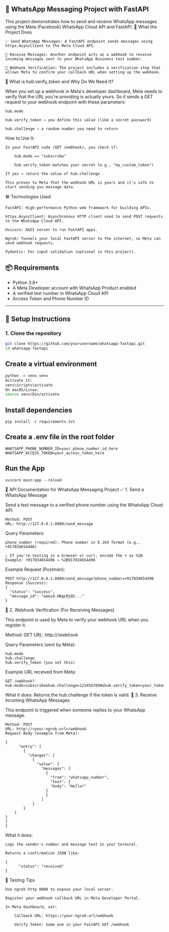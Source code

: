## 📱 WhatsApp Messaging Project with FastAPI

This project demonstrates how to send and receive WhatsApp messages using the Meta (Facebook) WhatsApp Cloud API and FastAPI.
🔧 What the Project Does

    ✅ Send WhatsApp Messages: A FastAPI endpoint sends messages using httpx.AsyncClient to the Meta Cloud API.

    📩 Receive Messages: Another endpoint acts as a webhook to receive incoming messages sent to your WhatsApp Business test number.

    🔁 Webhook Verification: The project includes a verification step that allows Meta to confirm your callback URL when setting up the webhook.

🔐 What is hub.verify_token and Why Do We Need It?

When you set up a webhook in Meta's developer dashboard, Meta needs to verify that the URL you're providing is actually yours. So it sends a GET request to your webhook endpoint with these parameters:

    hub.mode

    hub.verify_token → you define this value (like a secret password)

    hub.challenge → a random number you need to return

How to Use It:

    In your FastAPI code (GET /webhook), you check if:

        hub.mode == "subscribe"

        hub.verify_token matches your secret (e.g., "my_custom_token")

    If yes → return the value of hub.challenge

    This proves to Meta that the webhook URL is yours and it's safe to start sending you message data.

🛠 Technologies Used

    FastAPI: High-performance Python web framework for building APIs.

    httpx.AsyncClient: Asynchronous HTTP client used to send POST requests to the WhatsApp Cloud API.

    Uvicorn: ASGI server to run FastAPI apps.

    Ngrok: Tunnels your local FastAPI server to the internet, so Meta can send webhook requests.

    Pydantic: For input validation (optional in this project).
## 📦 Requirements

- Python 3.8+
- A Meta Developer account with WhatsApp Product enabled
- A verified test number in WhatsApp Cloud API
- Access Token and Phone Number ID

---

## 🔧 Setup Instructions

### 1. Clone the repository

```bash
git clone https://github.com/yourusername/whatsapp-fastapi.git
cd whatsapp-fastapi
```

## Create a virtual environment

```bash
python -m venv venv
Activate it:
venv\Scripts\activate
On macOS/Linux:
source venv/bin/activate
```
## Install dependencies

    pip install -r requirements.txt

## Create a .env file in the root folder

    WHATSAPP_PHONE_NUMBER_ID=your_phone_number_id_here
    WHATSAPP_ACCESS_TOKEN=your_access_token_here

## Run the App

    uvicorn main:app --reload

🚀 API Documentation for WhatsApp Messaging Project
✅ 1. Send a WhatsApp Message

Send a test message to a verified phone number using the WhatsApp Cloud API.

    Method: POST
    URL: http://127.0.0.1:8000/send_message

Query Parameters:

    phone_number (required): Phone number in E.164 format (e.g., +917034654496)

    ⚠️ If you're testing in a browser or curl, encode the + as %2B
    Example: +917034654496 → %2B917034654496

Example Request (Postman):

    POST http://127.0.0.1:8000/send_message?phone_number=+917034654496
    Response (Success):
    {
      "status": "success",
      "message_id": "wamid.HBgLMjQ5..."
    }

🔁 2. Webhook Verification (For Receiving Messages)

This endpoint is used by Meta to verify your webhook URL when you register it.

Method: GET
URL: http://<your-ngrok-url>/webhook

Query Parameters (sent by Meta):

    hub.mode
    hub.challenge
    hub.verify_token (you set this)

Example URL received from Meta:

    GET /webhook?hub.mode=subscribe&hub.challenge=1234567890&hub.verify_token=your_token

What it does:
Returns the hub.challenge if the token is valid.
📩 3. Receive Incoming WhatsApp Messages

This endpoint is triggered when someone replies to your WhatsApp message.

    Method: POST
    URL: http://<your-ngrok-url>/webhook
    Request Body (example from Meta):

    {
          "entry": [
            {
              "changes": [
                {
                  "value": {
                    "messages": [
                      {
                        "from": "whatsapp_number",
                        "text": {
                        "body": "Hello!"
                      }
                      }
                    ]
                }
            }
        ]
    }
    ]
    }

What it does:

    Logs the sender's number and message text in your terminal.

    Returns a confirmation JSON like:

    {
          "status": "received"
    }

🧪 Testing Tips

    Use ngrok http 8000 to expose your local server.

    Register your webhook callback URL in Meta Developer Portal.

    In Meta dashboard, set:

        Callback URL: https://your-ngrok-url/webhook

        Verify Token: Same one in your FastAPI GET /webhook

